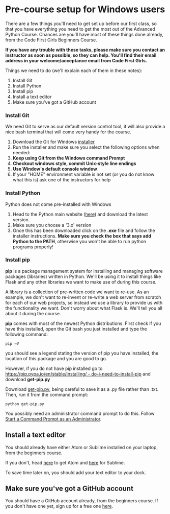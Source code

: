 #  Pre-course setup for Windows users

There are a few things you'll need to get set up before our first class, so that you have everything you need to get the most out of the Advanced Python Course. Chances are you'll have most of these things done already, from the Code First Girls Beginners Course.

**If you have any trouble with these tasks, please make sure you contact an instructor as soon as possible, so they can help. You'll find their email address in your welcome/acceptance email from Code First Girls.**

Things we need to do (we'll explain each of them in these notes):

1. Install Git
2. Install Python
3. Install pip
4. Install a text editor
5. Make sure you've got a GitHub account



### Install Git

We need Git to serve as our default version control tool, it will also provide a nice bash terminal that will come very handy for the course.

1. Download the Git for Windows [installer](https://git-for-windows.github.io/)
2. Run the installer and make sure you select the following options when needed:
  1. **Keep using Git from the Windows command Prompt**
  2. **Checkout windows style, commit Unix-style line endings**
  3. **Use Window's default console window**
3. If your &quot;HOME&quot; environment variable is not set (or you do not know what this is) ask one of the instructors for help

### Install Python

Python does not come pre-installed with Windows

1. Head to the Python main website ([here](https://www.python.org/downloads/windows/)) and download the latest version.
2. Make sure you choose a '3.x' version
3. Once this has been downloaded click on the **.exe** file and follow the installer instructions.
**Make sure you check the box that says add Python to the PATH**, otherwise you won't be able to run
python programs properly!

### Install pip

**pip** is a package management system for installing and managing software packages (libraries) written in Python. We'll be using it to install things like Flask and any other libraries we want to make use of during this course.

A library is a collection of pre-written code we want to re-use. As an example, we don't want to re-invent or re-write a web server from scratch for each of our web projects, so instead we use a library to provide us with the functionality we want. Don't worry about what Flask is. We'll tell you all about it during the course.

**pip** comes with most of the newest Python distributions. First check if you have this installed, open the Git bash you just installed and type the following command:

`pip –V`

you should see a legend stating the version of pip you have installed, the location of this package
and you are good to go.

However, if you do not have pip installed go to [https://pip.pypa.io/en/stable/installing/ - do-i-need-to-install-pip](https://pip.pypa.io/en/stable/installing/#do-i-need-to-install-pip) and download **get-pip.py**

Download  [get-pip.py](https://bootstrap.pypa.io/get-pip.py), being careful to save it as a .py file rather than .txt. Then, run it from the command prompt:

`python get-pip.py`

You possibly need an administrator command prompt to do this. Follow
[Start a Command Prompt as an Administrator](https://www.howtogeek.com/194041/how-to-open-the-command-prompt-as-administrator-in-windows-8.1/).

## Install a text editor

You should already have either Atom or Sublime installed on your laptop, from the beginners course.

 If you don't, head [here](https://atom.io) to get Atom and [here](https://www.sublimetext.com) for Sublime.

 To save time later on, you should add your text editor to your dock.

## Make sure you've got a GitHub account

You should have a GitHub account already, from the beginners course. If you don't have one yet, sign up for a free one [here](https://github.com).

